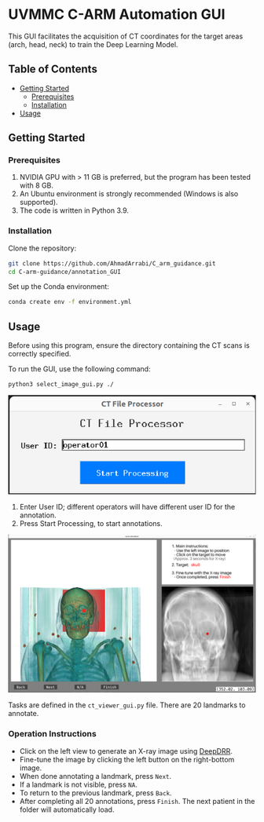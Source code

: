# UVMMC C-ARM Automation GUI

This GUI facilitates the acquisition of CT coordinates for the target areas (arch, head, neck) to train the Deep Learning Model.

## Table of Contents

- [Getting Started](#getting-started)
  - [Prerequisites](#prerequisites)
  - [Installation](#installation)
- [Usage](#usage)

## Getting Started

### Prerequisites

1. NVIDIA GPU with > 11 GB is preferred, but the program has been tested with 8 GB.
2. An Ubuntu environment is strongly recommended (Windows is also supported).
3. The code is written in Python 3.9.

### Installation

Clone the repository:

```bash
git clone https://github.com/AhmadArrabi/C_arm_guidance.git
cd C-arm-guidance/annotation_GUI
```

Set up the Conda environment:

```bash
conda create env -f environment.yml
```

## Usage 

Before using this program, ensure the directory containing the CT scans is correctly specified.

To run the GUI, use the following command:

```bash
python3 select_image_gui.py ./
```

![Screenshot](img/guide1.png)

1. Enter User ID; different operators will have different user ID for the annotation.
2. Press Start Processing, to start annotations.

![Screenshot](img/guide2.png)

Tasks are defined in the `ct_viewer_gui.py` file. There are 20 landmarks to annotate.

### Operation Instructions

- Click on the left view to generate an X-ray image using <a href="https://github.com/arcadelab/deepdrr">DeepDRR</a>.
- Fine-tune the image by clicking the left button on the right-bottom image.
- When done annotating a landmark, press `Next`.
- If a landmark is not visible, press `NA`.
- To return to the previous landmark, press `Back`.
- After completing all 20 annotations, press `Finish`. The next patient in the folder will automatically load.

